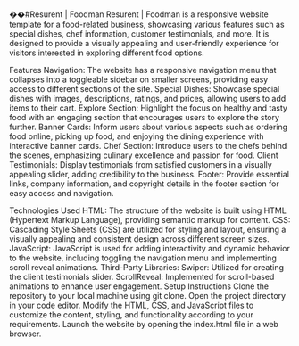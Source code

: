 ��# Resurent | Foodman
Resurent | Foodman is a responsive website template for a food-related business, showcasing various features such as special dishes, chef information, customer testimonials, and more. It is designed to provide a visually appealing and user-friendly experience for visitors interested in exploring different food options.


Features
Navigation: The website has a responsive navigation menu that collapses into a toggleable sidebar on smaller screens, providing easy access to different sections of the site.
Special Dishes: Showcase special dishes with images, descriptions, ratings, and prices, allowing users to add items to their cart.
Explore Section: Highlight the focus on healthy and tasty food with an engaging section that encourages users to explore the story further.
Banner Cards: Inform users about various aspects such as ordering food online, picking up food, and enjoying the dining experience with interactive banner cards.
Chef Section: Introduce users to the chefs behind the scenes, emphasizing culinary excellence and passion for food.
Client Testimonials: Display testimonials from satisfied customers in a visually appealing slider, adding credibility to the business.
Footer: Provide essential links, company information, and copyright details in the footer section for easy access and navigation.



Technologies Used
HTML: The structure of the website is built using HTML (Hypertext Markup Language), providing semantic markup for content.
CSS: Cascading Style Sheets (CSS) are utilized for styling and layout, ensuring a visually appealing and consistent design across different screen sizes.
JavaScript: JavaScript is used for adding interactivity and dynamic behavior to the website, including toggling the navigation menu and implementing scroll reveal animations.
Third-Party Libraries:
Swiper: Utilized for creating the client testimonials slider.
ScrollReveal: Implemented for scroll-based animations to enhance user engagement.
 
 Setup Instructions
Clone the repository to your local machine using git clone.
Open the project directory in your code editor.
Modify the HTML, CSS, and JavaScript files to customize the content, styling, and functionality according to your requirements.
Launch the website by opening the index.html file in a web browser.
